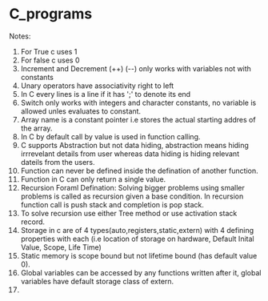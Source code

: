 # C_programs

Notes:

1. For True c uses 1
2. For false c uses 0
3. Increment and Decrement (++) (--) only works with variables not with constants
4. Unary operators have associativity right to left
5. In C every lines is a line if it has ';' to denote its end
6. Switch only works with integers and character constants, no variable is allowed unles evaluates to constant.
7. Array name is a constant pointer i.e stores the actual starting addres of the array.
8. In C by default call by value is used in function calling.
9. C supports Abstraction but not data hiding, abstraction means hiding irrrevelant details from user whereas data hiding is hiding relevant dateils from the users.
10. Function can never be defined inside the defination of another function.
11. Function in C can only return a single value.
12. Recursion Foraml Defination: Solving bigger problems using smaller problems is called as recursion given a base condition. In recursion function call is push stack and completion is pop stack.
13. To solve recursion use either Tree method or use activation stack record.
14. Storage in c are of 4 types(auto,registers,static,extern) with 4 defining properties with each (i.e location of storage on hardware, Default Inital Value, Scope, Life Time)
15. Static memory is scope bound but not lifetime bound (has default value 0).
16. Global variables can be accessed by any functions written after it, global variables have default storage class of extern.
17. 
